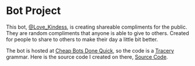 # Bot Project

This bot, [@Love_Kindess](https://twitter.com/Love_Kindess), is creating shareable compliments for the public. They are random compliments that anyone is able to give to others. Created for people to share to others to make their day a little bit better. 

The bot is hosted at [Cheap Bots Done Quick](https://cheapbotsdonequick.com), so the code is a [Tracery](http://www.tracery.io/) grammar. Here is the source code I created on there, [Source Code](https://cheapbotsdonequick.com/source/Love_Kindess). 

